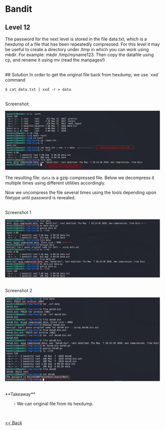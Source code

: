 # Bandit

## Level 12
The password for the next level is stored in the file data.txt, which is a hexdump of a file that has been repeatedly compressed. For this level it may be useful to create a directory under /tmp in which you can work using mkdir. For example: mkdir /tmp/myname123. Then copy the datafile using cp, and rename it using mv (read the manpages!)

<br/>
## Solution
In order to get the original file back from hexdump, we use `xxd` command

```shell
$ cat data.txt | xxd -r > data
```

<br/>
Screenshot:

![Level 12 Image](./images/Level12.png)

The resulting file: `data` is a gzip compressed file. Below we decompress it multiple times using different utilities accordingly.

Now we uncompress the file several times using the tools depending upon filetype until password is revealed.

<br/>
Screenshot 1

![Level 12 Image](./images/Level12.1.png)

<br/>
Screenshot 2

![Level 12 Image](./images/Level12.2.png)

<br/>
<span id=green>**Takeaway**</span><br/>

  - We can original file from its hexdump.<br/>

<br/>

[<< Back](https://grey-fish.github.io/Bandit/index.html)
